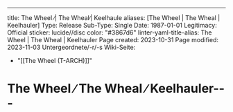 ---
title: The Wheel ∕| The Wheal∕| Keelhaule
aliases: [The Wheel | The Wheal | Keelhauler]
Type: Release
Sub-Type: Single
Date: 1987-01-01
Legitimacy: Official
sticker: lucide//disc
color: "#3867d6"
linter-yaml-title-alias: The Wheel | The Wheal | Keelhauler
Page created: 2023-10-31
Page modified: 2023-11-03
Untergeordnete/-r/-s Wiki-Seite:
  - "[[The Wheel (T-ARCH)]]"
# The Wheel ∕ The Wheal ∕ Keelhauler---


